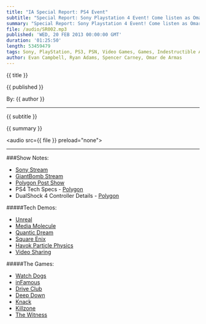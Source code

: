```yaml
---
title: "IA Special Report: PS4 Event"
subtitle: "Special Report: Sony Playstation 4 Event! Come listen as Omar and Evan geek out over the unveiling of the next Playstation."
summary: "Special Report: Sony Playstation 4 Event! Come listen as Omar and Evan geek out over the unveiling of the next Playstation."
file: /audio/SR002.mp3
published: 'WED, 20 FEB 2013 00:00:00 GMT'
duration: '01:25:50'
length: 53459479
tags: Sony, PlayStation, PS3, PSN, Video Games, Games, Indestructible Art, PS4, Watch Dogs, 
author: Evan Campbell, Ryan Adams, Spencer Carney, Omar de Armas
---
```


<p class='postTitle'>{{ title }}</p>
<p class='postPublished'>{{ published }}</p>
<p class='postAuthor'>By: {{ author }}</p>
<hr>
{{ subtitle }}  
  
{{ summary }}  

<audio src={{ file }} preload="none"></audio>

- - -

###Show Notes:  
* [Sony Stream](https://us.playstation.com/meeting2013/)  
* [GiantBomb Stream](http://www.giantbomb.com/videos/meet-the-future-of-playstation-with-us/2300-7066/)  
* [Polygon Post Show](http://www.polygon.com/2013/2/20/4010088/playstation-event-livestream-and-polygon-post-show)  
* PS4 Tech Specs - [Polygon](http://www.polygon.com/2013/2/20/4009940/playstation-4-tech-specs-hardware-details)  
* DualShock 4 Controller Details - [Polygon](http://www.polygon.com/2013/2/20/4006374/playstation-4-dualshock-4-controller-detailed)  
  
#####Tech Demos:
* [Unreal](http://www.gametrailers.com/videos/hg49be/playstation-4-unreal-engine-4-real-time-demo)  
* [Media Molecule](http://www.gametrailers.com/videos/s8x29q/playstation-4-media-molecule-tech-demo)  
* [Quantic Dream](http://www.gametrailers.com/videos/as8prb/playstation-4-quantic-dream-on-stage-tech-demo)  
* [Square Enix](http://www.youtube.com/watch?v=pu-SQqZz_2A)  
* [Havok Particle Physics](http://www.gametrailers.com/videos/rxjemd/playstation-4-havok-physics-real-time-demo)  
* [Video Sharing](http://www.gametrailers.com/videos/ddydkl/playstation-4-ps4-video-sharing-demo--stream-)  
  
#####The Games:
* [Watch Dogs](http://www.giantbomb.com/videos/here-is-the-entire-watch-dogs-demo-shown-at-sony-s/2300-7071/)  
* [inFamous](http://www.giantbomb.com/videos/infamous-second-son-portrays-a-dark-nasty-future/2300-7070/)  
* [Drive Club](http://www.giantbomb.com/videos/driveclub-shows-us-pretty-next-gen-cars/2300-7069/)  
* [Deep Down](http://www.giantbomb.com/videos/dragons-n-knights-abound-in-deep-down/2300-7068/)  
* [Knack](http://www.giantbomb.com/videos/knack-is-mark-cerny-s-return-to-video-games/2300-7067/)  
* [Killzone](http://www.giantbomb.com/videos/killzone-shadow-fall-is-the-new-killzone-game/2300-7065/)  
* [The Witness](http://www.giantbomb.com/videos/jonathan-blow-wants-to-test-your-brain-with-the-wi/2300-7064/)  
